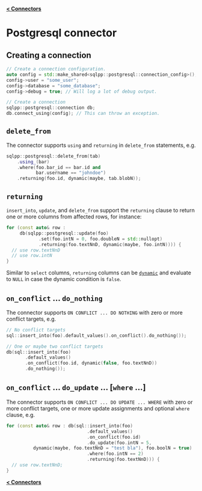 [**\< Connectors**](/docs/connectors.md)

# Postgresql connector

## Creating a connection

```c++
// Create a connection configuration.
auto config = std::make_shared<sqlpp::postgresql::connection_config>();
config->user = "some_user";
config->database = "some_database";
config->debug = true; // Will log a lot of debug output.

// Create a connection
sqlpp::postgresql::connection db;
db.connect_using(config); // This can throw an exception.
```

## `delete_from`

The connector supports `using` and `returning` in `delete_from` statements, e.g.

```c++
sqlpp::postgresql::delete_from(tab)
    .using_(bar)
    .where(foo.bar_id == bar.id and
           bar.username == "johndoe")
    .returning(foo.id, dynamic(maybe, tab.blobN));
```

## `returning`

`insert_into`, `update`, and `delete_from` support the `returning` clause to return one or more columns from affected rows, for instance:

```c++
for (const auto& row :
     db(sqlpp::postgresql::update(foo)
            .set(foo.intN = 0, foo.doubleN = std::nullopt)
            .returning(foo.textNnD, dynamic(maybe, foo.intN)))) {
  // use row.textNnD
  // use row.intN
}
```

Similar to `select` columns, `returning` columns can be [`dynamic`](/docs/dynamic.md) and evaluate to `NULL` in case the dynamic condition is `false`.

## `on_conflict` ... `do_nothing`

The connector supports `ON CONFLICT ... DO NOTHING` with zero or more conflict targets, e.g.

```c++
// No conflict targets
sql::insert_into(foo).default_values().on_conflict().do_nothing());

// One or maybe two conflict targets
db(sql::insert_into(foo)
       .default_values()
       .on_conflict(foo.id, dynamic(false, foo.textNnD))
       .do_nothing());
```

## `on_conflict` ... `do_update` ... [`where` ...]

The connector supports `ON CONFLICT ... DO UPDATE ... WHERE` with zero or more conflict targets, one or more update assignments and optional `where` clause, e.g.

```c++
for (const auto& row : db(sql::insert_into(foo)
                              .default_values()
                              .on_conflict(foo.id)
                              .do_update(foo.intN = 5,
          dynamic(maybe, foo.textNnD = "test bla"), foo.boolN = true)
                              .where(foo.intN == 2)
                              .returning(foo.textNnD))) {
  // use row.textNnD;
}
```

[**\< Connectors**](/docs/connectors.md)
